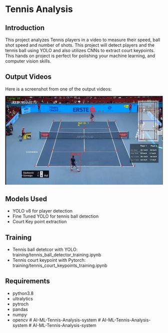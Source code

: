 
# Tennis Analysis

## Introduction
This project analyzes Tennis players in a video to measure their speed, ball shot speed and number of shots. This project will detect players and the tennis ball using YOLO and also utilizes CNNs to extract court keypoints. This hands on project is perfect for polishing your machine learning, and computer vision skills. 

## Output Videos
Here is a screenshot from one of the output videos:

![Screenshot](output_videos/screenshot.jpeg)

## Models Used
* YOLO v8 for player detection
* Fine Tuned YOLO for tennis ball detection
* Court Key point extraction

## Training
* Tennis ball detetcor with YOLO: training/tennis_ball_detector_training.ipynb
* Tennis court keypoint with Pytorch: training/tennis_court_keypoints_training.ipynb

## Requirements
* python3.8
* ultralytics
* pytroch
* pandas
* numpy 
* opencv
#   A I - M L - T e n n i s - A n a l y s i s - s y s t e m 
 
 #   A I - M L - T e n n i s - A n a l y s i s - s y s t e m 
 
 #   A I - M L - T e n n i s - A n a l y s i s - s y s t e m 
 
 